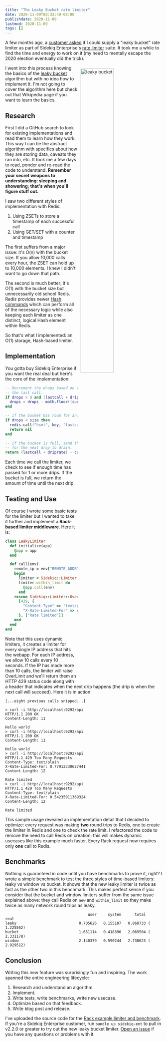 ```yaml
---
title: "The Leaky Bucket rate limiter"
date: 2020-11-09T08:33:40-08:00
publishdate: 2020-11-09
lastmod: 2020-11-09
tags: []
---
```


A few months ago, a [customer asked][0] if I could supply a "leaky bucket"
rate limiter as part of Sidekiq Enterprise's [rate limiter][1] suite. It
took me a while to find the time and energy to work on it (my need to
mentally escape the 2020 election eventually did the trick).

<figure>
  <img alt="leaky bucket" credit="courtesy of the Cloudflare blog" src="/images/leaky.png" width="50%" style="float: right; padding: 10px;"/>
</figure>

I went into this process knowing the basics of the [leaky bucket][2]
algorithm but with no idea how to implement it. I'm not going to cover
the algorithm here but check out that Wikipedia page if you want
to learn the basics.

## Research

First I did a GitHub search to look for existing implementations and read them to learn how they work.
This way I can tie the abstract algorithm with specifics about how they are storing data, caveats they ran into, etc.
It took me a few days to read, ponder and re-read the code to understand.
**Remember your secret weapons to understanding: sleeping and showering; that's when you'll figure stuff out.**

I saw two different styles of implementation with Redis:

1. Using ZSETs to store a timestamp of each successful call
2. Using GET/SET with a counter and timestamp

The first suffers from a major issue: it's O(n) with the bucket size.
If you allow 10,000 calls every hour, the ZSET can hold up to 10,000 elements.
I knew I didn't want to go down that path.

The second is much better; it's O(1) with the bucket size but unnecessarily old school Redis.
Redis provides newer [Hash commands][3] which can perform all of the necessary logic while also keeping each limiter as one distinct, logical Hash element within Redis.

So that's what I implemented: an O(1) storage, Hash-based limiter.

## Implementation

You gotta buy Sidekiq Enterprise if you want the real deal but here's
the core of the implementation:

```lua
-- Decrement the drops based on the time which has passed since
-- the last call.
if drops > 0 and (lastcall + driprate) < current_time then
  drops = drops - math.floor((current_time - lastcall) / driprate)
end

-- if the bucket has room for another drop, increment and return
if drops < size then
  redis.call("hset", key, "lastcall", current_time, "drops", drops+1)
  return nil
end

-- if the bucket is full, send the amount of time necessary to wait
-- for the next drop to drain.
return (lastcall + driprate) - current_time
```

Each time we call the limiter, we check to see if enough time has passed
for 1 or more drips. If the bucket is full, we return the amount of time
until the next drip.

## Testing and Use

Of course I wrote some basic tests for the limiter but I wanted to take
it further and implement a **Rack-based limiter middleware**. Here it
is:

```ruby
class LeakyLimiter
  def initialize(app)
    @app = app
  end

  def call(env)
    remote_ip = env["REMOTE_ADDR"].tr(':', '_')
    begin
      limiter = Sidekiq::Limiter.leaky("ip-#{remote_ip}", 10, 10, wait_timeout: 0)
      limiter.within_limit do
        @app.call(env)
      end
    rescue Sidekiq::Limiter::OverLimit => ex
      [429, {
        "Content-Type" => "text/plain",
        "X-Rate-Limited-For" => ex.limiter.next_drip.to_s,
      }, ["Rate limited"]]
    end
  end
end
```

Note that this uses dynamic limiters, it creates a limiter for every
single IP address that hits the webapp. For each IP address, we allow 10 calls every 10 seconds. If the IP
has made more than 10 calls, the limiter will raise OverLimit and we'll
return them an HTTP 429 status code along with a header that indicates
when the next drip happens (the drip is when the next call will succeed).
Here it is in action:

```
[...eight previous calls snipped...]

> curl -i http://localhost:9292/api
HTTP/1.1 200 OK
Content-Length: 11

Hello world
> curl -i http://localhost:9292/api
HTTP/1.1 200 OK
Content-Length: 11

Hello world
> curl -i http://localhost:9292/api
HTTP/1.1 429 Too Many Requests
Content-Type: text/plain
X-Rate-Limited-For: 0.77912330627441
Content-Length: 12

Rate limited
> curl -i http://localhost:9292/api
HTTP/1.1 429 Too Many Requests
Content-Type: text/plain
X-Rate-Limited-For: 0.54235911369324
Content-Length: 12

Rate limited
```

This sample usage revealed an implementation detail that I decided to
optimize: every request was making **two** round trips to Redis, one to
create the limiter in Redis and one to check the rate limit.
I refactored the code to remove the need to call Redis on creation; this
will makes dynamic usecases like this example much faster.
Every Rack request now requires only **one** call to Redis.

## Benchmarks

Nothing is guaranteed in code until you have benchmarks to prove it,
right? I wrote a simple benchmark to test the three styles of time-based
limiters: leaky vs window vs bucket. It shows that the new leaky limiter
is twice as fast as the other two in this benchmark. This makes perfect
sense if you consider that the bucket and window limiters suffer from the
same issue explained above: they call Redis on `new` and `within_limit`
so they make twice as many network round trips as leaky.

```
                                     user     system      total        real
leaky                            0.705626   0.155107   0.860733 (  1.225562)
bucket                           1.651114   0.418390   2.069504 (  2.331178)
window                           2.140379   0.590244   2.730623 (  2.929512)
```

## Conclusion

Writing this new feature was surprisingly fun and inspiring. The work spanned
the entire engineering lifecycle:

1. Research and understand an algorithm.
2. Implement.
3. Write tests, write benchmarks, write new usecase.
4. Optimize based on that feedback.
5. Write blog post and release.

I've uploaded the source code for the [Rack example limiter and benchmark](https://gist.github.com/mperham/d67e5b7e65ad43682c7cc0bdd31ced95).
If you're a Sidekiq Enterprise customer, run `bundle up sidekiq-ent` to pull in v2.2.0 or greater to try out the new leaky bucket limiter.
[Open an issue](https://github.com/mperham/sidekiq/issues) if you have any questions or problems with it.

[0]: https://github.com/mperham/sidekiq/issues/4414
[1]: https://github.com/mperham/sidekiq/wiki/Ent-Rate-Limiting#leaky-bucket
[2]: https://en.wikipedia.org/wiki/Leaky_bucket
[3]: https://redis.io/commands#hash
